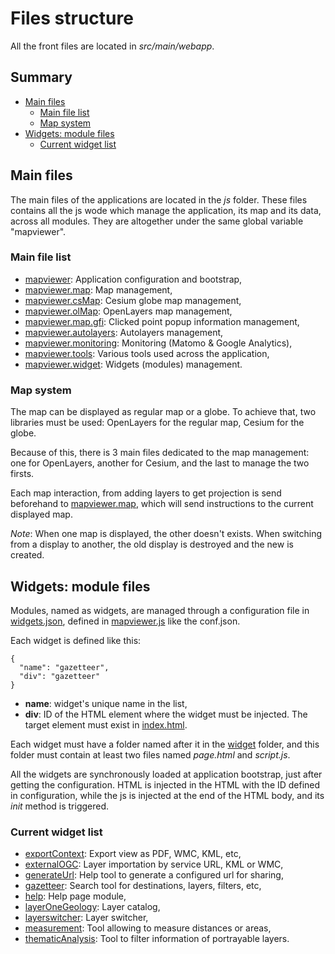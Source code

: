 # Files structure

All the front files are located in *src/main/webapp*.

## Summary

- [Main files](#main-files)
  - [Main file list](#main-file-:list)
  - [Map system](#map-system)
- [Widgets: module files](#widgets-module-files)
  - [Current widget list](#current-widget-list)


## Main files

The main files of the applications are located in the *js* folder. These files contains all the js wode which manage the application, its map and its data, across all modules. They are altogether under the same global variable "mapviewer".

### Main file list

- [mapviewer](./api-reference/mapviewer.md): Application configuration and bootstrap,
- [mapviewer.map](./api-reference/mapviewer.map.md): Map management,
- [mapviewer.csMap](./api-reference/mapviewer.csMap.md): Cesium globe map management,
- [mapviewer.olMap](./api-reference/mapviewer.olMap.md): OpenLayers map management,
- [mapviewer.map.gfi](./api-reference/mapviewer.map.gfi.md): Clicked point popup information management,
- [mapviewer.autolayers](./api-reference/mapviewer.autolayers.md): Autolayers management,
- [mapviewer.monitoring](./api-reference/mapviewer.monitoring.md): Monitoring (Matomo & Google Analytics),
- [mapviewer.tools](./api-reference/mapviewer.tools.md): Various tools used across the application,
- [mapviewer.widget](./api-reference/mapviewer.widget.md): Widgets (modules) management.

### Map system

The map can be displayed as regular map or a globe. To achieve that, two libraries must be used: OpenLayers for the regular map, Cesium for the globe.

Because of this, there is 3 main files dedicated to the map management: one for OpenLayers, another for Cesium, and the last to manage the two firsts.

Each map interaction, from adding layers to get projection is send beforehand to [mapviewer.map](./api-reference/mapviewer.map.md), which will send instructions to the current displayed map.

*Note*: When one map is displayed, the other doesn't exists. When switching from a display to another, the old display is destroyed and the new is created.

## Widgets: module files

Modules, named as widgets, are managed through a configuration file in [widgets.json](../../../src/main/webapp/conf/widgets.json), defined in [mapviewer.js](../../../src/main/webapp/js/mapviewer.js#L11) like the conf.json.

Each widget is defined like this:

    {
      "name": "gazetteer",
      "div": "gazetteer"
    }

- **name**: widget's unique name in the list,
- **div**: ID of the HTML element where the widget must be injected. The target element must exist in [index.html](../../../src/main/webapp/index.html).

Each widget must have a folder named after it in the [widget](../../../src/main/webapp/widget) folder, and this folder must contain at least two files named *page.html* and *script.js*.

All the widgets are synchronously loaded at application bootstrap, just after getting the configuration. HTML is injected in the HTML with the ID defined in configuration, while the js is injected at the end of the HTML body, and its *init* method is triggered.

### Current widget list

- [exportContext](./api-reference/exportContext.md): Export view as PDF, WMC, KML, etc,
- [externalOGC](./api-reference/externalOGC.md): Layer importation by service URL, KML or WMC,
- [generateUrl](./api-reference/generateUrl.md): Help tool to generate a configured url for sharing,
- [gazetteer](./api-reference/gazetteer.md): Search tool for destinations, layers, filters, etc,
- [help](./api-reference/help.md): Help page module,
- [layerOneGeology](./api-reference/layerOneGeology.md): Layer catalog,
- [layerswitcher](./api-reference/layerswitcher.md): Layer switcher,
- [measurement](./api-reference/measurement.md): Tool allowing to measure distances or areas,
- [thematicAnalysis](./api-reference/thematicAnalysis.md): Tool to filter information of portrayable layers.